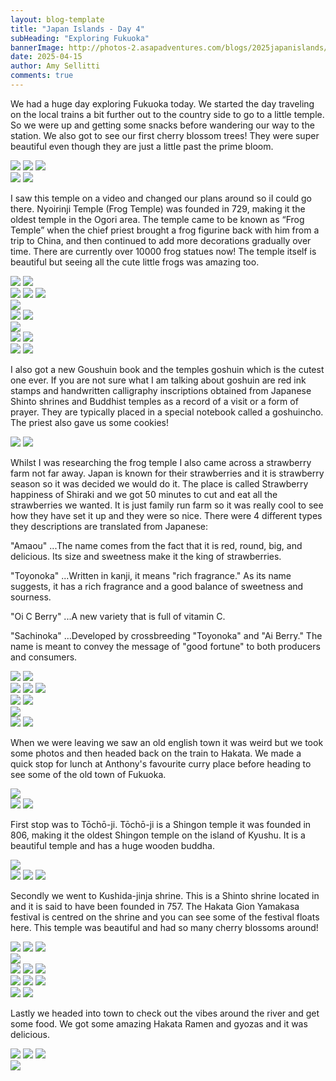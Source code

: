 ```yaml
---
layout: blog-template
title: "Japan Islands - Day 4"
subHeading: "Exploring Fukuoka"
bannerImage: http://photos-2.asapadventures.com/blogs/2025japanislands/2025-04-15/PXL_20250415_075821581.jpg_compressed.JPEG
date: 2025-04-15
author: Amy Sellitti
comments: true
---
```


We had a huge day exploring Fukuoka today. We started the day traveling on the local trains a bit further out to the country side to go to a little temple. So we were up and getting some snacks before wandering our way to the station. We also got to see our first cherry blossom trees! They were super beautiful even though they are just a little past the prime bloom. 

<div class="grid-1l-2w">
  <img src="http://photos-2.asapadventures.com/blogs/2025japanislands/2025-04-15/PXL_20250415_002114169.MP.jpg_compressed.JPEG"/>
  <img src="http://photos-2.asapadventures.com/blogs/2025japanislands/2025-04-15/PXL_20250415_001240077.jpg_compressed.JPEG"/>
  <img src="http://photos-2.asapadventures.com/blogs/2025japanislands/2025-04-15/PXL_20250415_010440951.jpg_compressed.JPEG"/>
</div>
<div class="grid-2c">
  <img src="http://photos-2.asapadventures.com/blogs/2025japanislands/2025-04-15/PXL_20250415_011245307.MP.jpg_compressed.JPEG"/>
  <img src="http://photos-2.asapadventures.com/blogs/2025japanislands/2025-04-15/PXL_20250415_012045136.jpg_compressed.JPEG"/>
</div>

I saw this temple on a video and changed our plans around so iI could go there. Nyoirinji Temple (Frog Temple) was founded in 729, making it the oldest temple in the Ogori area. The temple came to be known as “Frog Temple” when the chief priest brought a frog figurine back with him from a trip to China, and then continued to add more decorations gradually over time. There are currently over 10000 frog statues now! The temple itself is beautiful but seeing all the cute little frogs was amazing too. 

<div class="grid-2c">
  <img src="http://photos-2.asapadventures.com/blogs/2025japanislands/2025-04-15/PXL_20250415_012124049.MP.jpg_compressed.JPEG"/>
  <img src="http://photos-2.asapadventures.com/blogs/2025japanislands/2025-04-15/PXL_20250415_012159468.jpg_compressed.JPEG"/>
</div>
<div class="grid-3c">
  <img src="http://photos-2.asapadventures.com/blogs/2025japanislands/2025-04-15/PXL_20250415_012352760.jpg_compressed.JPEG"/>
  <img src="http://photos-2.asapadventures.com/blogs/2025japanislands/2025-04-15/PXL_20250415_012743573.jpg_compressed.JPEG"/>
  <img src="http://photos-2.asapadventures.com/blogs/2025japanislands/2025-04-15/PXL_20250415_012409223.jpg_compressed.JPEG"/>
</div>
<div class="center-image"><img src="http://photos-2.asapadventures.com/blogs/2025japanislands/2025-04-15/PXL_20250415_012306319.jpg_compressed.JPEG"/></div>
<div class="grid-2c">
  <img src="http://photos-2.asapadventures.com/blogs/2025japanislands/2025-04-15/PXL_20250415_012852318.jpg_compressed.JPEG"/>
  <img src="http://photos-2.asapadventures.com/blogs/2025japanislands/2025-04-15/PXL_20250415_012902239.jpg_compressed.JPEG"/>
</div>
<div class="center-image"><img src="http://photos-2.asapadventures.com/blogs/2025japanislands/2025-04-15/PXL_20250415_014310453.MP.jpg_compressed.JPEG"/></div>
<div class="grid-2c">
    <img src="http://photos-2.asapadventures.com/blogs/2025japanislands/2025-04-15/PXL_20250415_012954956.MP.jpg_compressed.JPEG"/>
  <img src="http://photos-2.asapadventures.com/blogs/2025japanislands/2025-04-15/PXL_20250415_014335583.jpg_compressed.JPEG"/>
</div>
<div class="grid-2c">
  <img src="http://photos-2.asapadventures.com/blogs/2025japanislands/2025-04-15/PXL_20250415_014447477.jpg_compressed.JPEG"/>
  <img src="http://photos-2.asapadventures.com/blogs/2025japanislands/2025-04-15/PXL_20250415_014946814.jpg_compressed.JPEG"/>
</div>

I also got a new Goushuin book and the temples goshuin which is the cutest one ever. If you are not sure what I am talking about goshuin are red ink stamps and handwritten calligraphy inscriptions obtained from Japanese Shinto shrines and Buddhist temples as a record of a visit or a form of prayer. They are typically placed in a special notebook called a goshuincho. The priest also gave us some cookies!

<div class="grid-2c">
  <img src="http://photos-2.asapadventures.com/blogs/2025japanislands/2025-04-15/PXL_20250415_030221280.MP.jpg_compressed.JPEG"/>
  <img src="http://photos-2.asapadventures.com/blogs/2025japanislands/2025-04-15/PXL_20250415_015029645.jpg_compressed.JPEG"/>
</div>

Whilst I was researching the frog temple I also came across a strawberry farm not far away. Japan is known for their strawberries and it is strawberry season so it was decided we would do it. The place is called Strawberry happiness of Shiraki and we got 50 minutes to cut and eat all the strawberries we wanted. It is just  family run farm so it was really cool to see how they have set it up and they were so nice.  There were 4 different types they descriptions are translated from Japanese:

"Amaou"
...The name comes from the fact that it is red, round, big, and delicious. Its size and sweetness make it the king of strawberries.

"Toyonoka"
...Written in kanji, it means "rich fragrance." As its name suggests, it has a rich fragrance and a good balance of sweetness and sourness.

"Oi C Berry"
...A new variety that is full of vitamin C.

"Sachinoka"
...Developed by crossbreeding "Toyonoka" and "Ai Berry." The name is meant to convey the message of "good fortune" to both producers and consumers.


<div class="grid-2c">
  <img src="http://photos-2.asapadventures.com/blogs/2025japanislands/2025-04-15/PXL_20250415_020032700.jpg_compressed.JPEG"/>
  <img src="http://photos-2.asapadventures.com/blogs/2025japanislands/2025-04-15/PXL_20250415_020140168.jpg_compressed.JPEG"/>
</div>

<div class="grid-1l-2w">
  <img src="http://photos-2.asapadventures.com/blogs/2025japanislands/2025-04-15/PXL_20250415_020208848.jpg_compressed.JPEG"/>
  <img src="http://photos-2.asapadventures.com/blogs/2025japanislands/2025-04-15/PXL_20250415_020317110.jpg_compressed.JPEG"/>
  <img src="http://photos-2.asapadventures.com/blogs/2025japanislands/2025-04-15/PXL_20250415_020339844.jpg_compressed.JPEG"/>
</div>
<div class="grid-2c">
  <img src="http://photos-2.asapadventures.com/blogs/2025japanislands/2025-04-15/PXL_20250415_020414329.jpg_compressed.JPEG"/>
  <img src="http://photos-2.asapadventures.com/blogs/2025japanislands/2025-04-15/PXL_20250415_022849458.jpg_compressed.JPEG"/>
</div>
<div class="center-image"><img src="http://photos-2.asapadventures.com/blogs/2025japanislands/2025-04-15/PXL_20250415_020446872.jpg_compressed.JPEG"/></div>
<div class="grid-2c">
  <img src="http://photos-2.asapadventures.com/blogs/2025japanislands/2025-04-15/PXL_20250415_023015494.MP.jpg_compressed.JPEG"/>
  <img src="http://photos-2.asapadventures.com/blogs/2025japanislands/2025-04-15/PXL_20250415_023550494.MP.jpg_compressed.JPEG"/>
</div>

When we were leaving we saw an old english town it was weird but we took some photos and then headed back on the train to Hakata. We made a quick stop for lunch at Anthony's favourite curry place before heading to see some of the old town of Fukuoka. 

<div class="center-image"><img src="http://photos-2.asapadventures.com/blogs/2025japanislands/2025-04-15/PXL_20250415_030019041.jpg_compressed.JPEG"/></div>

<div class="grid-2c">
  <img src="http://photos-2.asapadventures.com/blogs/2025japanislands/2025-04-15/PXL_20250415_034241387.jpg_compressed.JPEG"/>
  <img src="http://photos-2.asapadventures.com/blogs/2025japanislands/2025-04-15/PXL_20250415_055700430.jpg_compressed.JPEG"/>
</div>

First stop was to Tōchō-ji.  Tōchō-ji is a Shingon temple it was founded in 806, making it the oldest Shingon temple on the island of Kyushu. It is a beautiful temple and has a huge wooden buddha. 

<div class="center-image"><img src="http://photos-2.asapadventures.com/blogs/2025japanislands/2025-04-15/PXL_20250415_072640774.MP.jpg_compressed.JPEG"/></div>
<div class="grid-3c">
  <img src="http://photos-2.asapadventures.com/blogs/2025japanislands/2025-04-15/PXL_20250415_072750932.MP.jpg_compressed.JPEG"/>
  <img src="http://photos-2.asapadventures.com/blogs/2025japanislands/2025-04-15/PXL_20250415_073010995.jpg_compressed.JPEG"/>
  <img src="http://photos-2.asapadventures.com/blogs/2025japanislands/2025-04-15/PXL_20250415_073046999.jpg_compressed.JPEG"/>
</div>

Secondly we went to Kushida-jinja shrine. This is a Shinto shrine located in and it is said to have been founded in 757. The Hakata Gion Yamakasa festival is centred on the shrine and you can see some of the festival floats here. This temple was beautiful and had so many cherry blossoms around!

<div class="grid-1l-2w">
  <img src="http://photos-2.asapadventures.com/blogs/2025japanislands/2025-04-15/PXL_20250415_075454604.jpg_compressed.JPEG"/>
  <img src="http://photos-2.asapadventures.com/blogs/2025japanislands/2025-04-15/PXL_20250415_074445549.jpg_compressed.JPEG"/>
  <img src="http://photos-2.asapadventures.com/blogs/2025japanislands/2025-04-15/PXL_20250415_074818138.jpg_compressed.JPEG"/>
</div>
<div class="center-image"><img src="http://photos-2.asapadventures.com/blogs/2025japanislands/2025-04-15/PXL_20250415_075624608.jpg_compressed.JPEG"/></div>
<div class="grid-3c">
  <img src="http://photos-2.asapadventures.com/blogs/2025japanislands/2025-04-15/PXL_20250415_075404766.MP.jpg_compressed.JPEG"/>
  <img src="http://photos-2.asapadventures.com/blogs/2025japanislands/2025-04-15/PXL_20250415_075557026.jpg_compressed.JPEG"/>
  <img src="http://photos-2.asapadventures.com/blogs/2025japanislands/2025-04-15/PXL_20250415_075635608.jpg_compressed.JPEG"/>
</div>
<div class="grid-3c">
  <img src="http://photos-2.asapadventures.com/blogs/2025japanislands/2025-04-15/PXL_20250415_075712695.jpg_compressed.JPEG"/>
  <img src="http://photos-2.asapadventures.com/blogs/2025japanislands/2025-04-15/PXL_20250415_075913753.jpg_compressed.JPEG"/>
  <img src="http://photos-2.asapadventures.com/blogs/2025japanislands/2025-04-15/PXL_20250415_080049707.jpg_compressed.JPEG"/>
</div>
<div class="grid-2c">
  <img src="http://photos-2.asapadventures.com/blogs/2025japanislands/2025-04-15/PXL_20250415_075821581.jpg_compressed.JPEG"/>
  <img src="http://photos-2.asapadventures.com/blogs/2025japanislands/2025-04-15/PXL_20250415_080243616.MP.jpg_compressed.JPEG"/>
</div>


Lastly we headed into town to check out the vibes around the river and get some food. We got some amazing Hakata Ramen and gyozas and it was delicious. 

<div class="grid-1l-2w">
  <img src="http://photos-2.asapadventures.com/blogs/2025japanislands/2025-04-15/PXL_20250415_104906277.jpg_compressed.JPEG"/>
  <img src="http://photos-2.asapadventures.com/blogs/2025japanislands/2025-04-15/PXL_20250415_105821111.jpg_compressed.JPEG"/>
  <img src="http://photos-2.asapadventures.com/blogs/2025japanislands/2025-04-15/PXL_20250415_111433024.jpg_compressed.JPEG"/>
</div>
<div class="center-image"><img src="http://photos-2.asapadventures.com/blogs/2025japanislands/2025-04-15/PXL_20250415_111617744.jpg_compressed.JPEG"/></div>